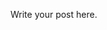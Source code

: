 <!--
.. title: hello markdown
.. slug: hello-markdown
.. date: 2019-04-13 07:27:52 UTC+02:00
.. tags: tag1 
.. category: category1
.. link: 
.. description: 
.. type: text
-->

Write your post here.

